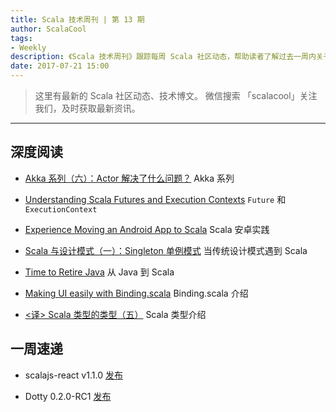 ```yaml
---
title: Scala 技术周刊 | 第 13 期
author: ScalaCool
tags:
- Weekly
description: 《Scala 技术周刊》跟踪每周 Scala 社区动态，帮助读者了解过去一周内关于 Scala 发生的事情。
date: 2017-07-21 15:00
---
```


> 这里有最新的 Scala 社区动态、技术博文。
微信搜索 「scalacool」关注我们，及时获取最新资讯。

***

## 深度阅读

- [Akka 系列（六）：Actor 解决了什么问题？](https://juejin.im/post/5962e51e5188250d9848c7fb)
  Akka 系列

- [Understanding Scala Futures and Execution Contexts](http://www.beyondthelines.net/computing/scala-future-and-execution-context/)
  `Future` 和 `ExecutionContext`

- [Experience Moving an Android App to Scala](https://www.lucidchart.com/techblog/2017/07/05/why-i-dont-regret-moving-our-android-app-to-scala/)
  Scala 安卓实践

- [Scala 与设计模式（一）：Singleton 单例模式](http://scala.cool/2017/07/scala-design-patterns-1/)
  当传统设计模式遇到 Scala

- [Time to Retire Java](https://medium.com/@muhiptezcan/time-to-retire-java-671da97948a5)
  从 Java 到 Scala 

- [Making UI easily with Binding.scala](https://blog.scalac.io/binding-scala.html)
  Binding.scala 介绍

- [<译> Scala 类型的类型（五）](http://scala.cool/2017/07/scala-types-of-types-part-5/)
  Scala 类型介绍


## 一周速递

- scalajs-react v1.1.0 [发布](https://github.com/japgolly/scalajs-react/blob/master/doc/changelog/1.1.0.md)

- Dotty 0.2.0-RC1 [发布](http://scala-lang.org/blog/2017/07/12/second-dotty-milestone-release.html)
